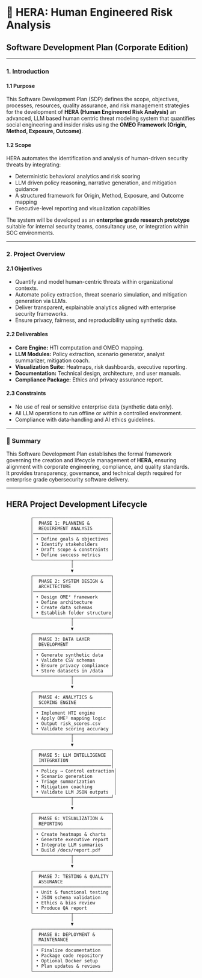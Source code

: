 # 🧠 HERA: Human Engineered Risk Analysis  
## Software Development Plan (Corporate Edition)

---

### 1. Introduction

#### 1.1 Purpose  
This Software Development Plan (SDP) defines the scope, objectives, processes, resources, quality assurance, and risk management strategies for the development of **HERA (Human Engineered Risk Analysis)** an advanced, LLM based human centric threat modeling system that quantifies social engineering and insider risks using the **OMEO Framework (Origin, Method, Exposure, Outcome)**.

#### 1.2 Scope  
HERA automates the identification and analysis of human-driven security threats by integrating:
- Deterministic behavioral analytics and risk scoring  
- LLM driven policy reasoning, narrative generation, and mitigation guidance  
- A structured framework for Origin, Method, Exposure, and Outcome mapping  
- Executive-level reporting and visualization capabilities  

The system will be developed as an **enterprise grade research prototype** suitable for internal security teams, consultancy use, or integration within SOC environments.

---


### 2. Project Overview

#### 2.1 Objectives
- Quantify and model human-centric threats within organizational contexts.  
- Automate policy extraction, threat scenario simulation, and mitigation generation via LLMs.  
- Deliver transparent, explainable analytics aligned with enterprise security frameworks.  
- Ensure privacy, fairness, and reproducibility using synthetic data.

#### 2.2 Deliverables
- **Core Engine:** HTI computation and OMEO mapping.  
- **LLM Modules:** Policy extraction, scenario generator, analyst summarizer, mitigation coach.  
- **Visualization Suite:** Heatmaps, risk dashboards, executive reporting.  
- **Documentation:** Technical design, architecture, and user manuals.  
- **Compliance Package:** Ethics and privacy assurance report.

#### 2.3 Constraints
- No use of real or sensitive enterprise data (synthetic data only).  
- All LLM operations to run offline or within a controlled environment.  
- Compliance with data-handling and AI ethics guidelines.

---

### 📍 Summary
This Software Development Plan establishes the formal framework governing the creation and lifecycle management of **HERA**, ensuring alignment with corporate engineering, compliance, and quality standards.  
It provides transparency, governance, and technical depth required for enterprise grade cybersecurity software delivery.

---

## HERA Project Development Lifecycle

             ┌─────────────────────────────┐
             │  PHASE 1: PLANNING &        │
             │  REQUIREMENT ANALYSIS       │
             │─────────────────────────────│
             │ • Define goals & objectives │
             │ • Identify stakeholders     │
             │ • Draft scope & constraints │
             │ • Define success metrics    │
             └──────────────┬──────────────┘
                            │
                            ▼
             ┌─────────────────────────────┐
             │  PHASE 2: SYSTEM DESIGN &   │
             │  ARCHITECTURE               │
             │─────────────────────────────│
             │ • Design OME² framework     │
             │ • Define architecture       │
             │ • Create data schemas       │
             │ • Establish folder structure│
             └──────────────┬──────────────┘
                            │
                            ▼
             ┌─────────────────────────────┐
             │  PHASE 3: DATA LAYER        │
             │  DEVELOPMENT                │
             │─────────────────────────────│
             │ • Generate synthetic data   │
             │ • Validate CSV schemas      │
             │ • Ensure privacy compliance │
             │ • Store datasets in /data   │
             └──────────────┬──────────────┘
                            │
                            ▼
             ┌─────────────────────────────┐
             │  PHASE 4: ANALYTICS &       │
             │  SCORING ENGINE             │
             │─────────────────────────────│
             │ • Implement HTI engine      │
             │ • Apply OME² mapping logic  │
             │ • Output risk_scores.csv    │
             │ • Validate scoring accuracy │
             └──────────────┬──────────────┘
                            │
                            ▼
             ┌─────────────────────────────┐
             │  PHASE 5: LLM INTELLIGENCE  │
             │  INTEGRATION                │
             │─────────────────────────────│
             │ • Policy → Control extraction│
             │ • Scenario generation        │
             │ • Triage summarization       │
             │ • Mitigation coaching        │
             │ • Validate LLM JSON outputs  │
             └──────────────┬──────────────┘
                            │
                            ▼
             ┌─────────────────────────────┐
             │  PHASE 6: VISUALIZATION &   │
             │  REPORTING                  │
             │─────────────────────────────│
             │ • Create heatmaps & charts  │
             │ • Generate executive report │
             │ • Integrate LLM summaries   │
             │ • Build /docs/report.pdf    │
             └──────────────┬──────────────┘
                            │
                            ▼
             ┌─────────────────────────────┐
             │  PHASE 7: TESTING & QUALITY │
             │  ASSURANCE                  │
             │─────────────────────────────│
             │ • Unit & functional testing │
             │ • JSON schema validation    │
             │ • Ethics & bias review      │
             │ • Produce QA report         │
             └──────────────┬──────────────┘
                            │
                            ▼
             ┌─────────────────────────────┐
             │  PHASE 8: DEPLOYMENT &      │
             │  MAINTENANCE                │
             │─────────────────────────────│
             │ • Finalize documentation    │
             │ • Package code repository   │
             │ • Optional Docker setup     │
             │ • Plan updates & reviews    │
             └─────────────────────────────┘
